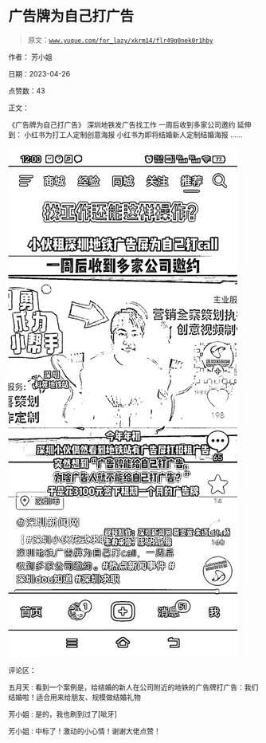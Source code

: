 # 广告牌为自己打广告

> 原文：[`www.yuque.com/for_lazy/xkrm14/flr49q0nek0r1hby`](https://www.yuque.com/for_lazy/xkrm14/flr49q0nek0r1hby)

作者： 芳小姐

日期：2023-04-26

点赞数：43

正文：

《广告牌为自己打广告》 深圳地铁发广告找工作 一周后收到多家公司邀约 延伸到： 小红书为打工人定制创意海报 小红书为即将结婚新人定制结婚海报 ……

![](img/fe0a60cd03611ea0bd8cbcd6e8db1f40.png)

评论区：

五月天 : 看到一个案例是，给结婚的新人在公司附近的地铁的广告牌打广告：我们结婚啦！适合用来给朋友、规模做结婚礼物

芳小姐 : 是的，我也刷到过了[呲牙]

芳小姐 : 中标了！激动的小心情！谢谢大佬点赞！

